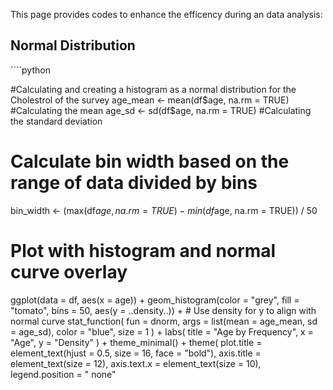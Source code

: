 This page provides codes to enhance the efficency during an data analysis: 



## Normal Distribution 

´´´´python

#Calculating and creating a histogram as a normal distribution for the Cholestrol of the survey 
age_mean <- mean(df$age, na.rm = TRUE) #Calculating the mean
age_sd <- sd(df$age, na.rm = TRUE) #Calculating the standard deviation

# Calculate bin width based on the range of data divided by bins
bin_width <- (max(df$age, na.rm = TRUE) - min(df$age, na.rm = TRUE)) / 50  

# Plot with histogram and normal curve overlay
ggplot(data = df, aes(x = age)) +
  geom_histogram(color = "grey", fill = "tomato", bins = 50, aes(y = ..density..)) +  # Use density for y to align with normal curve
  stat_function(
    fun = dnorm,
    args = list(mean = age_mean, sd = age_sd),
    color = "blue",
    size = 1
  ) +
  labs(
    title = "Age by Frequency",
    x = "Age",
    y = "Density"
  ) +
  theme_minimal() +
  theme(
    plot.title = element_text(hjust = 0.5, size = 16, face = "bold"),
    axis.title = element_text(size = 12),
    axis.text.x = element_text(size = 10),
    legend.position = "
none"
````
